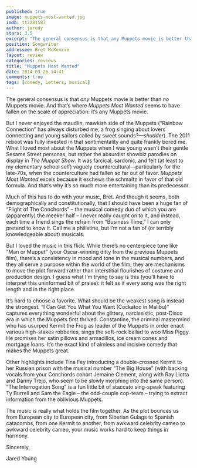 ```yaml
---
published: true
image: muppets-most-wanted.jpg
imdb: tt2281587
author: jaredy
stars: 3.5
excerpt: "The general consensus is that any Muppets movie is better than noMuppets movie. And that's where Muppets Most Wanted seems to have fallen on the scale of appreciation: it's any Muppets movie."
position: Songwriter
addressee: Bret McKenzie
layout: review
categories: reviews
title: "Muppets Most Wanted"
date: 2014-03-26 14:41
comments: true
tags: [comedy, Letters, musical]
---
```

<p>The general consensus is that <em>any</em> Muppets movie is better than <em>no</em> Muppets movie. And that&rsquo;s where <em>Muppets Most Wanted </em>seems to have fallen on the scale of appreciation: it&rsquo;s any Muppets movie.</p>
<p>But I never enjoyed the maudlin, mawkish side of the Muppets (&ldquo;Rainbow Connection&rdquo; has always disturbed me; a frog singing about lovers connecting and young sailors called by sweet sounds?&mdash;<em>shudder</em>). The 2011 reboot was fully invested in that sentimentality and quite frankly bored me. What I loved most about the Muppets when I was young wasn&rsquo;t their gentle Sesame Street personas, but rather the absurdist showbiz parodies on display in <em>The Muppet Show</em>. It was farcical, sardonic, and felt (at least to my elementary school self) vaguely countercultural&mdash;particularly for the late-70s, when the counterculture had fallen so far out of favor. <em>Muppets Most Wanted </em>excels because it eschews the schmaltz in favor of that old formula. And that&rsquo;s why it&rsquo;s so much more entertaining than its predecessor.</p>
<p>Much of this has to do with your music, Bret. And though it seems, both demographically and constitutionally, that I should have been a huge fan of &ldquo;Flight of The Conchords&rdquo; &ndash; the musical comedy duo of which you are (apparently) the meeker half &ndash; I never really caught on to it, and instead, each time a friend sings the refrain from &ldquo;Business Time,&rdquo; I can only pretend to know it. Call me a philistine, but I&rsquo;m not a fan of (or terribly knowledgeable about) musicals.</p>
<p>But I loved the music in this flick. While there&rsquo;s no centerpiece tune like &ldquo;Man or Muppet&rdquo; (your Oscar-winning ditty from the previous Muppets film), there&rsquo;s a consistency in mood and tone in the musical numbers, and they all serve a purpose within the world of the film; they are mechanisms to move the plot forward rather than interstitial flourishes of costume and production design. I guess what I&rsquo;m trying to say is this (you&rsquo;ll have to interpret this uninformed bit of praise): it felt as if every song was the right length and in the right place. &nbsp;</p>
<p>It&rsquo;s hard to choose a favorite. What should be the weakest song is instead the strongest. &ldquo;I Can Get You What You Want (Cockatoo in Malibu)&rdquo; captures everything wonderful about the glittery, narcissistic, post-Disco era in which the Muppets first thrived. Constantine, the criminal mastermind who has usurped Kermit the Frog as leader of the Muppets in order enact various high-stakes robberies, sings the soft-rock ballad to woo Miss Piggy. He promises her satin pillows and armadillos, ice cream cones and mortgage loans. It&rsquo;s the exact kind of aimless and incisive comedy that makes the Muppets great.</p>
<p>Other highlights include Tina Fey introducing a double-crossed Kermit to her Russian prison with the musical number &ldquo;The Big House&rdquo; (with backing vocals from your Conchords cohort Jemaine Clement, along with Ray Liotta and Danny Trejo, who seem to be slowly morphing into the same person). &ldquo;The Interrogation Song&rdquo; is a fun little bit of staccato sing-speak featuring Ty Burrell and Sam the Eagle &ndash; the odd-couple cop-team &ndash; trying to extract information from the oblivious Muppets.</p>
<p>The music is really what holds the film together. As the plot bounces us from European city to European city, from Siberian Gulags to Spanish catacombs, from one Kermit to another, from awkward celebrity cameo to awkward celebrity cameo, your music works hard to keep things in harmony.</p>
<p>Sincerely,&nbsp;</p>
<p>Jared Young</p>
